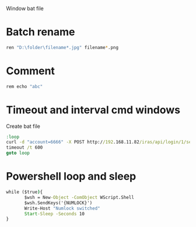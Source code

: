 Window bat file

# Batch rename

```bash
ren "D:\folder\filename*.jpg" filename*.png
```

# Comment

```bash
rem echo "abc"
```

# Timeout and interval cmd windows

Create bat file

```bat
:loop
curl -d "account=6666" -X POST http://192.168.11.82/iras/api/login/1/search
timeout /t 600
goto loop
```

# Powershell loop and sleep

```bat
while ($true){
       $wsh = New-Object -ComObject WScript.Shell
       $wsh.SendKeys('{NUMLOCK}')
       Write-Host "Numlock switched"
       Start-Sleep -Seconds 10
}
```